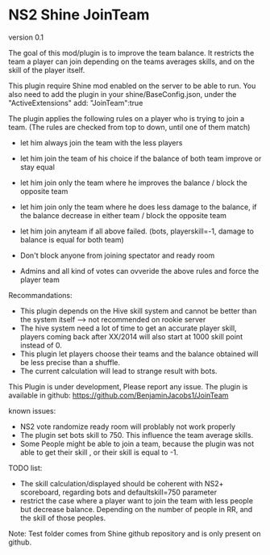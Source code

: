 # NS2 Shine JoinTeam

version 0.1

The goal of this mod/plugin is to improve the team balance.
It restricts the team a player can join depending on the teams averages skills,
and on the skill of the player itself.

This plugin require Shine mod enabled on the server to be able to run.
You also need to add the plugin in your shine/BaseConfig.json, 
under the "ActiveExtensions" add: "JoinTeam":true

The plugin applies the following rules on a player who is trying to join a team.
(The rules are checked from top to down, until one of them match)

-	let him always join the team with the less players
-	let him join the team of his choice if the balance of both team improve or stay equal
-	let him join only the team where he improves the balance / block the opposite team
-	let him join only the team where he does less damage to the balance,
	if the balance decrease in either team / block the opposite team
-	let him join anyteam if all above failed. (bots, playerskill=-1, 
	damage to balance is equal for both team)

-	Don't block anyone from joining spectator and ready room
-	Admins and all kind of votes can ovveride the above rules and force the player team

Recommandations:
-	This plugin depends on the Hive skill system and cannot be better than the system itself 
	--> not recommended on rookie server
-	The hive system need a lot of time to get an accurate player skill, players coming back 
	after XX/2014 will also start at 1000 skill point instead of 0.
-	This plugin let players choose their teams and the balance obtained will be less
	precise than a shuffle.
-	The current calculation will lead to strange result with bots. 

This Plugin is under development,
Please report any issue.
The plugin is available in github: https://github.com/BenjaminJacobs1/JoinTeam

known issues:
-	NS2 vote randomize ready room will problably not work properly
-	The plugin set bots skill to 750. This influence the team average skills. 
-	Some People might be able to join a team, because the plugin was not able to get their skill
	, or their skill is equal to -1.


TODO list:
-	The skill calculation/displayed should be coherent with NS2+ scoreboard, regarding bots 
	and defaultskill=750 parameter
-	restrict the case where a player want to join the team with less people but decrease balance. 
	Depending on the number of people in RR, and the skill of those peoples.
	
Note:
Test folder comes from Shine github repository and is only present on github.




